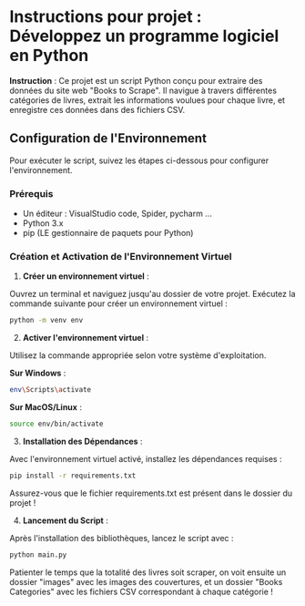 # Instructions pour projet : Développez un programme logiciel en Python
**Instruction** :
Ce projet est un script Python conçu pour extraire des données du site web "Books to Scrape". Il navigue à travers différentes catégories de livres, extrait les informations voulues pour chaque livre, et enregistre ces données dans des fichiers CSV.

## Configuration de l'Environnement

Pour exécuter le script, suivez les étapes ci-dessous pour configurer l'environnement.

### Prérequis

- Un éditeur : VisualStudio code, Spider, pycharm ...
- Python 3.x
- pip (LE gestionnaire de paquets pour Python)

### Création et Activation de l'Environnement Virtuel

1. **Créer un environnement virtuel** :

Ouvrez un terminal et naviguez jusqu'au dossier de votre projet. Exécutez la commande suivante pour créer un environnement virtuel :

   ```bash
   python -m venv env
```

2. **Activer l'environnement virtuel** :

Utilisez la commande appropriée selon votre système d'exploitation.

**Sur Windows** :

   ```bash
   env\Scripts\activate
```
**Sur MacOS/Linux** :

   ```bash
   source env/bin/activate
```


3. **Installation des Dépendances** :

Avec l'environnement virtuel activé, installez les dépendances requises :

   ```bash
   pip install -r requirements.txt
```
Assurez-vous que le fichier requirements.txt est présent dans le dossier du projet !

4. **Lancement du Script** :

Après l'installation des bibliothèques, lancez le script avec :

   ```bash
   python main.py
```

Patienter le temps que la totalité des livres soit scraper, on voit ensuite un dossier "images" avec les images des couvertures, et un dossier "Books Categories" avec les fichiers CSV correspondant à chaque catégorie !
